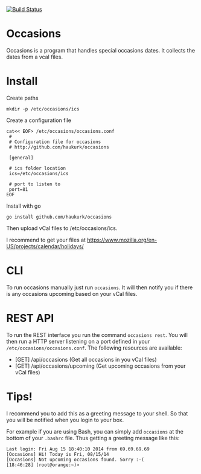 [![Build Status](https://travis-ci.org/haukurk/occasions.svg?branch=master)](https://travis-ci.org/haukurk/occasions)

# Occasions
Occasions is a program that handles special occasions dates. 
It collects the dates from a vcal files. 

# Install

Create paths
```
mkdir -p /etc/occasions/ics
```

Create a configuration file
```
cat<< EOF> /etc/occasions/occasions.conf
 # 
 # Configuration file for occasions
 # http://github.com/haukurk/occasions
 
 [general]
 
 # ics folder location 
 ics=/etc/occasions/ics

 # port to listen to
 port=81
EOF

```

Install with go
``` 
go install github.com/haukurk/occasions
```

Then upload vCal files to /etc/occasions/ics.

I recommend to get your files at
https://www.mozilla.org/en-US/projects/calendar/holidays/

# CLI

To run occasions manually just run ```occasions```. 
It will then notify you if there is any occasions upcoming based on your vCal files.

# REST API

To run the REST interface you run the command ```occasions rest```.
You will then run a HTTP server listening on a port defined in your ```/etc/occasions/occasions.conf```.
The following resources are available:
* [GET] /api/occasions
  (Get all occasions in you vCal files)
* [GET] /api/occasions/upcoming
  (Get upcoming occasions from your vCal files)

# Tips!

I recommend you to add this as a greeting message to your shell. 
So that you will be notified when you login to your box.

For example if you are using Bash, you can simply add ```occasions``` at the bottom of your ```.bashrc``` file.
Thus getting a greeting message like this:
```
Last login: Fri Aug 15 18:40:10 2014 from 69.69.69.69
[Occasions] Hi! Today is Fri, 08/15/14
[Occasions] Not upcoming occasions found. Sorry :-(
[18:46:28] (root@orange:~)> 
```

